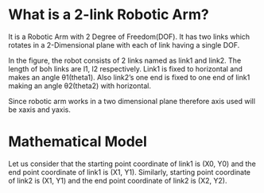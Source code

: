 # What is a 2-link Robotic Arm?
It is a Robotic Arm with 2 Degree of Freedom(DOF). It has two links which rotates in a 2-Dimensional plane with each of link having a single DOF.

In the figure, the robot consists of 2 links named as link1 and link2. The length of boh links are l1, l2 respectively. Link1 is fixed to horizontal and makes an angle θ1(theta1). Also link2’s one end is fixed to one end of link1 making an angle θ2(theta2) with horizontal.

Since robotic arm works in a two dimensional plane therefore axis used will be xaxis  and yaxis.


# Mathematical Model
Let us consider that the starting point coordinate of link1 is (X0, Y0) and the end point coordinate of link1 is (X1, Y1).
Similarly, starting point coordinate of link2 is (X1, Y1) and the end point coordinate of link2 is (X2, Y2).
